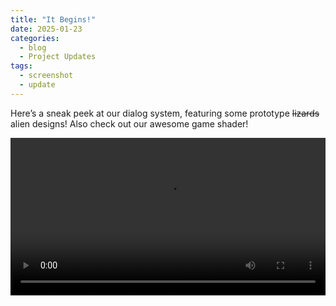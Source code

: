 ```yaml
---
title: "It Begins!"
date: 2025-01-23
categories:
  - blog
  - Project Updates
tags:
  - screenshot
  - update
---
```


Here’s a sneak peek at our dialog system, featuring some prototype ~~lizards~~ alien designs! Also check out our awesome game shader!

<div class="container">
  <div class="video">
    <video width="100%">
      <source src="/assets/videos/2025-01-23.qt" type="video/qt">
    </video>
  </div>
</div>

